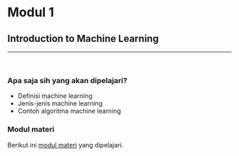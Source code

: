 # Modul 1
## Introduction to Machine Learning

<hr> 
<br>

### Apa saja sih yang akan dipelajari?
- Definisi machine learning
- Jenis-jenis machine learning
- Contoh algoritma machine learning

### Modul materi
Berikut ini [modul materi](/Introduction%20to%20Machine%20Learning.pptx) yang dipelajari.